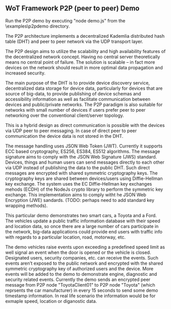﻿## WoT Framework P2P (peer to peer) Demo 

Run the P2P demo by executing "node demo.js" from the \examples\p2pdemo directory.

The P2P architecture implements a decentralized Kademlia distributed hash table (DHT) and peer to peer network via the UDP transport layer. 

The P2P design aims to utilize the scalability and high availability features of the decentralized network concept. Having no central server theoretically means no central point of failure. The solution is scalable – in fact more devices on the network should result in more optimal data propagation and increased security.

The main purpose of the DHT is to provide device discovery service, decentralized data storage for device data, particularly for devices that are source of big-data, to provide publishing of device schemas and accessibility information as well as facilitate communication between devices and public/private networks. The P2P paradigm is also suitable for networks with small number of devices if users prefer peer to peer networking over the conventional client/server topology.

This is a hybrid design as direct communication is possible with the devices via UDP peer to peer messaging. In case of direct peer to peer communication the device data is not stored in the DHT.

The message handling uses JSON Web Token (JWT). Currently it supports ECC based cryptography, ES256, ES384, ES512 algorithms. The message signature aims to comply with the JSON Web Signature (JWS) standard. 
Devices, things and human users can send messages directly to each other via UDP instead of publishing the data to the public DHT. Such direct messages are encrypted with shared symmetric cryptography keys. The cryptography keys are shared between devices/users using Diffie-Hellman key exchange. The system uses the EC Diffie-Hellman key exchanges mehods (ECDH) of the NodeJs crypto library to perform the symmetric key exchange. This implementation aims to comply witht he JSON Web Encryption (JWE) sandards. (TODO: perhaps need to add standard key wrapping methods).

This particular demo demonstrates two smart cars, a Toyota and a Ford. The vehicles update a public traffic information database with their speed and location data, so once there are a large number of cars participate in the network, big-data applications could provide end users with traffic info with regards to a particular location, road, motorway, etc.  

The demo vehicles raise events upon exceeding a predefined speed limit as well signal an event when the door is opened or the vehicle is closed. Designated users, security companies, etc. can receive the events. Such events aren’t exposed to the public network and encrypted with the shared symmetric cryptography key of authorized users and the device. More events will be added to the demo to demonstrate engine, diagnostic and security related events. Currently the demo sends an encrypted peer message from P2P node "ToyotaClient01" to P2P node "Toyota" (which reprsents the car manufacturer) in every 15 seconds to send some demo timestamp information. In real life scenario the information would be for exmaple speed, location or diganostic data.
